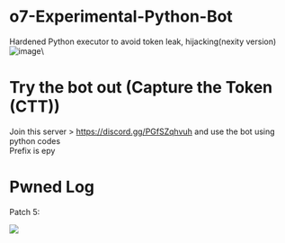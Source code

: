 # o7-Experimental-Python-Bot
Hardened Python executor to avoid token leak, hijacking(nexity version)
![image](https://user-images.githubusercontent.com/46597698/120835036-667a7600-c596-11eb-8aec-fb4589c67f8b.png)\


# Try the bot out (Capture the Token (CTT))
Join this server > https://discord.gg/PGfSZqhvuh and use the bot using python codes\
Prefix is epy

# Pwned Log

Patch 5:

![](https://media.discordapp.net/attachments/840041811384860707/850296652177866793/unknown.png)
